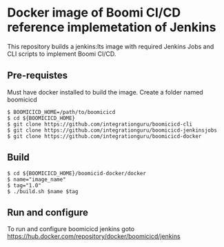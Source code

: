 # Docker image of Boomi CI/CD reference implemetation of Jenkins
This repository builds a jenkins:lts image with required Jenkins Jobs and CLI scripts to implement Boomi CI/CD. 

## Pre-requistes
Must have docker installed to build the image. 
Create a folder named boomicicd

```
$ BOOMICICD_HOME=/path/to/boomicicd
$ cd ${BOOMICICD_HOME}
$ git clone https://github.com/integrationguru/boomicicd-cli
$ git clone https://github.com/integrationguru/boomicicd-jenkinsjobs
$ git clone https://github.com/integrationguru/boomicicd-docker
```

  
## Build

```
$ cd ${BOOMICICD_HOME}/boomicid-docker/docker
$ name="image_name"
$ tag="1.0"
$ ./build.sh $name $tag
```

## Run and configure
  To run and configure boomicicd jenkins goto https://hub.docker.com/repository/docker/boomicicd/jenkins
